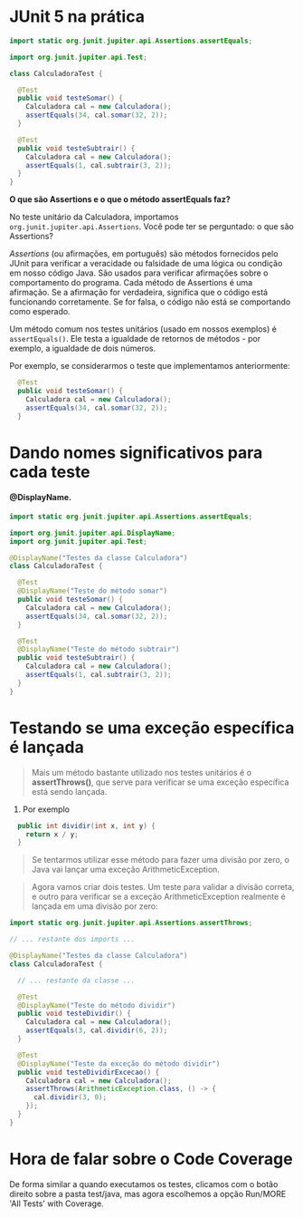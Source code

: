 # JUnit 5 na prática


```java
import static org.junit.jupiter.api.Assertions.assertEquals;

import org.junit.jupiter.api.Test;

class CalculadoraTest {

  @Test
  public void testeSomar() {
    Calculadora cal = new Calculadora();
    assertEquals(34, cal.somar(32, 2));
  }

  @Test
  public void testeSubtrair() {
    Calculadora cal = new Calculadora();
    assertEquals(1, cal.subtrair(3, 2));
  }
}
```


**O que são Assertions e o que o método assertEquals faz?**

No teste unitário da Calculadora, importamos `org.junit.jupiter.api.Assertions`. Você pode ter se perguntado: o que são Assertions?

*Assertions* (ou afirmações, em português) são métodos fornecidos pelo JUnit para verificar a veracidade ou falsidade de uma lógica ou condição em nosso código Java. São usados para verificar afirmações sobre o comportamento do programa. Cada método de Assertions é uma afirmação. Se a afirmação for verdadeira, significa que o código está funcionando corretamente. Se for falsa, o código não está se comportando como esperado.

Um método comum nos testes unitários (usado em nossos exemplos) é `assertEquals()`. Ele testa a igualdade de retornos de métodos - por exemplo, a igualdade de dois números.

Por exemplo, se considerarmos o teste que implementamos anteriormente:

```java
  @Test
  public void testeSomar() {
    Calculadora cal = new Calculadora();
    assertEquals(34, cal.somar(32, 2));
  }
```

# Dando nomes significativos para cada teste

#### @DisplayName.

```java
import static org.junit.jupiter.api.Assertions.assertEquals;

import org.junit.jupiter.api.DisplayName;
import org.junit.jupiter.api.Test;

@DisplayName("Testes da classe Calculadora")
class CalculadoraTest {

  @Test
  @DisplayName("Teste do método somar")
  public void testeSomar() {
    Calculadora cal = new Calculadora();
    assertEquals(34, cal.somar(32, 2));
  }

  @Test
  @DisplayName("Teste do método subtrair")
  public void testeSubtrair() {
    Calculadora cal = new Calculadora();
    assertEquals(1, cal.subtrair(3, 2));
  }
}
```


# Testando se uma exceção específica é lançada
> Mais um método bastante utilizado nos testes unitários é o **assertThrows()**, 
> que serve para verificar se uma exceção específica está sendo lançada.

1. Por exemplo

```java
  public int dividir(int x, int y) {
    return x / y;
  }
```

> Se tentarmos utilizar esse método para fazer uma divisão por zero, o Java 
> vai lançar uma exceção ArithmeticException.

> Agora vamos criar dois testes. Um teste para validar a divisão correta, e 
> outro para verificar se a exceção ArithmeticException realmente é lançada em uma divisão por zero:

```java
import static org.junit.jupiter.api.Assertions.assertThrows;

// ... restante dos imports ...

@DisplayName("Testes da classe Calculadora")
class CalculadoraTest {

  // ... restante da classe ...

  @Test
  @DisplayName("Teste do método dividir")
  public void testeDividir() {
    Calculadora cal = new Calculadora();
    assertEquals(3, cal.dividir(6, 2));
  }

  @Test
  @DisplayName("Teste da exceção do método dividir")
  public void testeDividirExcecao() {
    Calculadora cal = new Calculadora();
    assertThrows(ArithmeticException.class, () -> {
      cal.dividir(3, 0);
    });
  }
}
```

# Hora de falar sobre o Code Coverage


De forma similar a quando executamos os testes, clicamos com o botão direito 
sobre a pasta test/java, mas agora escolhemos a opção Run/MORE
'All Tests' with 
Coverage.




























